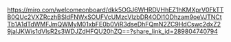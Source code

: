 https://miro.com/welcomeonboard/dkk5OGJ6WHRDVHhEZ1hKMXprV0FkTTB0QUc2VXZRczhBSldFNWxSOUFVcUMzcVlzbDR4ODl1ODhzam9oeVJTNCtTb1A1dTdWMFJmQWMyM01xbFE0b0ViR3dseDhFQmN2ZC9HdCswc2dxZ29jalJKWis1dVlsR2s3WDJZdHFQU20hZQ==?share_link_id=289804740794